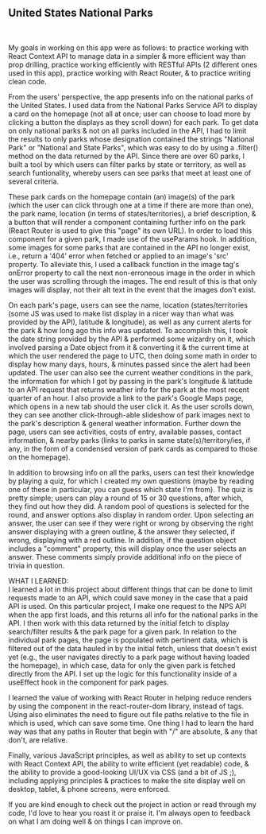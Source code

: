 <h2>United States National Parks</h2> <br/>

My goals in working on this app were as follows: to practice working with React Context API to manage data in a simpler & more efficient way than prop drilling, practice working efficiently with RESTful APIs (2 different ones used in this app), practice working with React Router, & to practice writing clean code.

From the users' perspective, the app presents info on the national parks of the United States. I used data from the National Parks Service API to display a card on the homepage (not all at once; user can choose to load more by clicking a button the displays as they scroll down) for each park. To get data on only national parks & not on all parks included in the API, I had to limit the results to only parks whose designation contained the strings "National Park" or "National and State Parks", which was easy to do by using a .filter() method on the data returned by the API. Since there are over 60 parks, I built a tool by which users can filter parks by state or territory, as well as search funtionality, whereby users can see parks that meet at least one of several criteria. <br/>

These park cards on the homepage contain (an) image(s) of the park (which the user can click through one at a time if there are more than one), the park name, location (in terms of states/territories), a brief description, & a button that will render a component containing further info on the park (React Router is used to give this "page" its own URL). In order to load this component for a given park, I made use of the useParams hook. In addition, some images for some parks that are contained in the API no longer exist, i.e., return a '404' error when fetched or applied to an image's 'src' property. To alleviate this, I used a callback function in the image tag's onError property to call the next non-erroneous image in the order in which the user was scrolling through the images. The end result of this is that only images will display, not their alt text in the event that the images don't exist.<br/>

On each park's page, users can see the name, location (states/territories (some JS was used to make list display in a nicer way than what was provided by the API), latitude & longitude), as well as any current alerts for the park & how long ago this info was updated. To accomplish this, I took the date string provided by the API & performed some wizardry on it, which involved parsing a Date object from it & converting it & the current time at which the user rendered the page to UTC, then doing some math in order to display how many days, hours, & minutes passed since the alert had been updated. The user can also see the current weather conditions in the park, the information for which I got by passing in the park's longitude & latitude to an API request that returns weather info for the park at the most recent quarter of an hour. I also provide a link to the park's Google Maps page, which opens in a new tab should the user click it. As the user scrolls down, they can see another click-through-able slideshow of park images next to the park's description & general weather information. Further down the page, users can see activities, costs of entry, available passes, contact information, & nearby parks (links to parks in same state(s)/territory/ies, if any, in the form of a condensed version of park cards as compared to those on the homepage). <br/>

In addition to browsing info on all the parks, users can test their knowledge by playing a quiz, for which I created my own questions (maybe by reading one of these in particular, you can guess which state I'm from). The quiz is pretty simple; users can play a round of 15 or 30 questions, after which, they find out how they did. A random pool of questions is selected for the round, and answer options also display in random order. Upon selecting an answer, the user can see if they were right or wrong by observing the right answer displaying with a green outline, & the answer they selected, if wrong, displaying with a red outline. In addition, if the question object includes a "comment" property, this will display once the user selects an answer. These comments simply provide additional info on the piece of trivia in question. <br/>

WHAT I LEARNED: <br/>
I learned a lot in this project about different things that can be done to limit requests made to an API, which could save money in the case that a paid API is used. On this particular project, I make one request to the NPS API when the app first loads, and this returns all info for the national parks in the API. I then work with this data returned by the initial fetch to display search/filter results & the park page for a given park. In relation to the individual park pages, the page is populated with pertinent data, which is filtered out of the data hauled in by the initial fetch, unless that doesn't exist yet (e.g., the user navigates directly to a park page without having loaded the homepage), in which case, data for only the given park is fetched directly from the API. I set up the logic for this functionality inside of a useEffect hook in the component for park pages. <br/>

I learned the value of working with React Router in helping reduce renders by using the <Link> component in the react-router-dom library, instead of <a> tags. Using <Link> also eliminates the need to figure out file paths relative to the file in which <Link> is used, which can save some time. One thing I had to learn the hard way was that any paths in Router that begin with "/" are absolute, & any that don't, are relative. <br/>

Finally, various JavaScript principles, as well as ability to set up contexts with React Context API, the ability to write efficient (yet readable) code, & the ability to provide a good-looking UI/UX via CSS (and a bit of JS ;), including applying principles & practices to make the site display well on desktop, tablet, & phone screens, were enforced. <br/>

If you are kind enough to check out the project in action or read through my code, I'd love to hear you roast it or praise it. I'm always open to feedback on what I am doing well & on things I can improve on.
